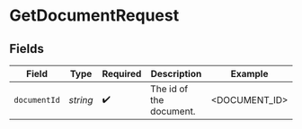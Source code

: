 # GetDocumentRequest


## Fields

| Field                   | Type                    | Required                | Description             | Example                 |
| ----------------------- | ----------------------- | ----------------------- | ----------------------- | ----------------------- |
| `documentId`            | *string*                | :heavy_check_mark:      | The id of the document. | <DOCUMENT_ID>           |